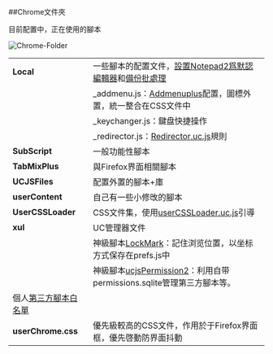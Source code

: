 ##Chrome文件夾

目前配置中，正在使用的腳本

![Chrome-Folder][10]

| | |
| :--- | :--- |
| **Local** | 一些腳本的配置文件，[設置Notepad2爲默認編輯器][1]和[備份批處理][8] |
| | _addmenu.js：[Addmenuplus][2]配置，圖標外置，統一整合在CSS文件中 |
| | _keychanger.js：鍵盘快捷操作 |
| | _redirector.js：[Redirector.uc.js][4]規則 |
| **SubScript** | 一般功能性腳本 |
| **TabMixPlus** | 與Firefox界面相關腳本 |
| **UCJSFiles** | 配置外置的腳本+庫 |
| **userContent** | 自己有一些小修攺的腳本 |
| **UserCSSLoader** | CSS文件集，使用[userCSSLoader.uc.js][5]引導 |
| **xul** | UC管理器文件 |
| | 神級腳本[LockMark][6]：記住浏览位置，以坐标方式保存在prefs.js中 |
| | 神級腳本[ucjsPermission2][7]：利用自带permissions.sqlite管理第三方腳本等。
個人[第三方腳本白名單][9] |
| **userChrome.css** | 優先級較高的CSS文件，作用於于Firefox界面框，優先啓動防界面抖動 |

  [1]: https://github.com/dupontjoy/userChromeJS/blob/master/userContent/setRelativeEditPath.uc.js
  [2]: https://github.com/ywzhaiqi/userChromeJS/tree/master/addmenuPlus
  [4]: https://github.com/Drager-oos/userChrome/blob/master/MainScript/Redirector.uc.js
  [5]: https://github.com/dupontjoy/userChromeJS/blob/master/UCJSFiles/UserCSSLoader_ModOos.uc.js
  [6]: https://github.com/dupontjoy/userChromeJS/blob/master/xul/localMark_0.6.1.uc.xul
  [7]: https://github.com/dupontjoy/userChrome.js-Collections-/tree/master/ucjsPermission2.uc.xul
  [8]: https://github.com/dupontjoy/userChrome.js-Collections-/tree/master/BackupProfiles_7z
  [9]: https://github.com/dupontjoy/customization/blob/master/Rules/ucjsPermission-Whitelist.txt
  [10]: https://raw.githubusercontent.com/dupontjoy/userChrome.js-Collections-/master/MemoryMonitor/img/Chrome-Folder.jpg
  